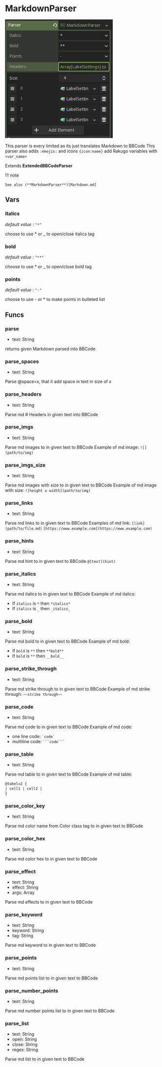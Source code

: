 # MarkdownParser

![](assets/md-inspector.png)

This parser is every limited as its just translates Markdown to BBCode
This parser also adds `:emojis:` and icons `{icon:name}` add Rakugo variables with `<var_name>`

Extends **ExtendedBBCodeParser**

!!! note

    See also (**MarkdownParser**)[Markdown.md]

## Vars

### italics

_default value_ : `"*"`

choose to use \* or \_ to open/close italics tag

### bold

_default value_ : `"**"`

choose to use \* or \_ to open/close bold tag

### points

_default value_ : `"-"`

choose to use - or \* to make points in bulleted list

## Funcs

### parse

- text: String

returns given Markdown parsed into BBCode

### parse_spaces

- text: String

Parse @space=x, that it add space in text in size of x

### parse_headers

- text: String

Parse md # Headers in given text into BBCode

### parse_imgs

- text: String

Parse md images to in given text to BBCode
Example of md image: `![](path/to/img)`

### parse_imgs_size

- text: String

Parse md images with size to in given text to BBCode
Example of md image with size: `![height x width](path/to/img)`

### parse_links

- text: String

Parse md links to in given text to BBCode
Examples of md link:
`[link](path/to/file.md)`
`[https://www.example.com](https://www.example.com)`

### parse_hints

- text: String

Parse md hint to in given text to BBCode
`@[text](hint)`

### parse_italics

- text: String

Parse md italics to in given text to BBCode
Example of md italics:

- If `italics` is `*` then `*italics*`
- If `italics` is `_` then `_italics_`

### parse_bold

- text: String

Parse md bold to in given text to BBCode
Example of md bold:

- If `bold` is `**` then `**bold**`
- If `bold` is `**` then `__bold__`

### parse_strike_through

- text: String

Parse md strike through to in given text to BBCode
Example of md strike through: `~~strike through~~`

### parse_code

- text: String

Parse md code to in given text to BBCode
Example of md code:

- one line code: `` `code` ``
- multiline code: ` ```code``` `

### parse_table

- text: String

Parse md table to in given text to BBCode
Example of md table:

```
@tabel=2 {
| cell1 | cell2 |
}
```

### parse_color_key

- text: String

Parse md color name from Color class tag to in given text to BBCode

### parse_color_hex

- text: String

Parse md color hex to in given text to BBCode

### parse_effect

- text: String
- effect: String
- args: Array

Parse md effects to in given text to BBCode

### parse_keyword

- text: String
- keyword: String
- tag: String

Parse md keyword to in given text to BBCode

### parse_points

- text: String

Parse md points list to in given text to BBCode

### parse_number_points

- text: String

Parse md number points list to in given text to BBCode

### parse_list

- text: String
- open: String
- close: String
- regex: String

Parse md list to in given text to BBCode
